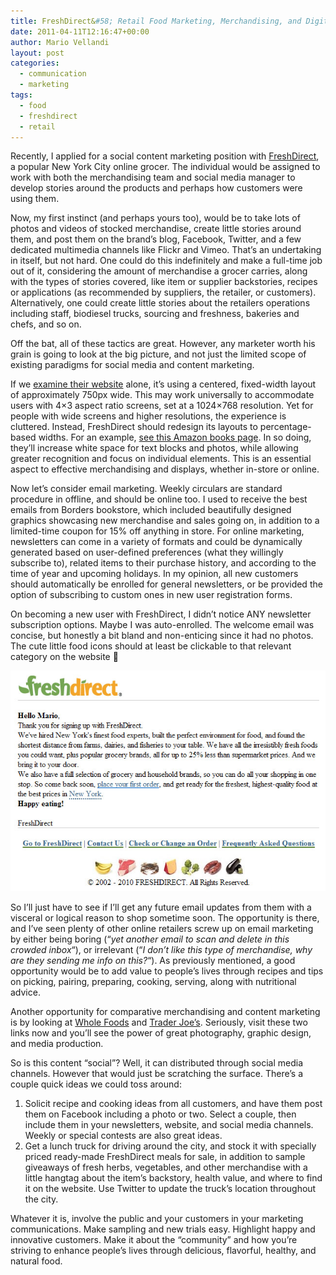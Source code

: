 ```yaml
---
title: FreshDirect&#58; Retail Food Marketing, Merchandising, and Digital PR
date: 2011-04-11T12:16:47+00:00
author: Mario Vellandi
layout: post
categories:
  - communication
  - marketing
tags:
  - food
  - freshdirect
  - retail
---
```

Recently, I applied for a social content marketing position with [FreshDirect](http://www.freshdirect.com/), a popular New York City online grocer. The individual would be assigned to work with both the merchandising team and social media manager to develop stories around the products and perhaps how customers were using them.

Now, my first instinct (and perhaps yours too), would be to take lots of photos and videos of stocked merchandise, create little stories around them, and post them on the brand&#8217;s blog, Facebook, Twitter, and a few dedicated multimedia channels like Flickr and Vimeo. That&#8217;s an undertaking in itself, but not hard. One could do this indefinitely and make a full-time job out of it, considering the amount of merchandise a grocer carries, along with the types of stories covered, like item or supplier backstories, recipes or applications (as recommended by suppliers, the retailer, or customers). Alternatively, one could create little stories about the retailers operations including staff, biodiesel trucks, sourcing and freshness, bakeries and chefs, and so on.

Off the bat, all of these tactics are great. However, any marketer worth his grain is going to look at the big picture, and not just the limited scope of existing paradigms for social media and content marketing.

If we [examine their website](http://www.freshdirect.com/category.jsp?catId=hmr_entree_pltry&trk=dnav) alone, it&#8217;s using a centered, fixed-width layout of approximately 750px wide. This may work universally to accommodate users with 4&#215;3 aspect ratio screens, set at a 1024&#215;768 resolution. Yet for people with wide screens and higher resolutions, the experience is cluttered. Instead, FreshDirect should redesign its layouts to percentage-based widths. For an example, [see this Amazon books page](http://www.amazon.com/books-used-books-textbooks/b/ref=sa_menu_bo8?ie=UTF8&node=283155). In so doing, they&#8217;ll increase white space for text blocks and photos, while allowing greater recognition and focus on individual elements. This is an essential aspect to effective merchandising and displays, whether in-store or online.

Now let&#8217;s consider email marketing. Weekly circulars are standard procedure in offline, and should be online too. I used to receive the best emails from Borders bookstore, which included beautifully designed graphics showcasing new merchandise and sales going on, in addition to a limited-time coupon for 15% off anything in store. For online marketing, newsletters can come in a variety of formats and could be dynamically generated based on user-defined preferences (what they willingly subscribe to), related items to their purchase history, and according to the time of year and upcoming holidays. In my opinion, all new customers should automatically be enrolled for general newsletters, or be provided the option of subscribing to custom ones in new user registration forms.

On becoming a new user with FreshDirect, I didn&#8217;t notice ANY newsletter subscription options. Maybe I was auto-enrolled. The welcome email was concise, but honestly a bit bland and non-enticing since it had no photos. The cute little food icons should at least be clickable to that relevant category on the website 🙂

<img src="../wp-content/uploads/2011/04/freshdirect-new-user-welcome-email-2011.jpg" />

So I&#8217;ll just have to see if I&#8217;ll get any future email updates from them with a visceral or logical reason to shop sometime soon. The opportunity is there, and I&#8217;ve seen plenty of other online retailers screw up on email marketing by either being boring (&#8220;_yet another email to scan and delete in this crowded inbox_&#8220;), or irrelevant (&#8220;_I don&#8217;t like this type of merchandise, why are they sending me info on this?_&#8220;). As previously mentioned, a good opportunity would be to add value to people&#8217;s lives through recipes and tips on picking, pairing, preparing, cooking, serving, along with nutritional advice.

Another opportunity for comparative merchandising and content marketing is by looking at [Whole Foods](http://www.wholefoodsmarket.com/products/) and [Trader Joe&#8217;s](http://www.traderjoes.com/recipes/index.asp). Seriously, visit these two links now and you&#8217;ll see the power of great photography, graphic design, and media production.

So is this content &#8220;social&#8221;? Well, it can distributed through social media channels. However that would just be scratching the surface. There&#8217;s a couple quick ideas we could toss around:

  1. Solicit recipe and cooking ideas from all customers, and have them post them on Facebook including a photo or two. Select a couple, then include them in your newsletters, website, and social media channels. Weekly or special contests are also great ideas.
  2. Get a lunch truck for driving around the city, and stock it with specially priced ready-made FreshDirect meals for sale, in addition to sample giveaways of fresh herbs, vegetables, and other merchandise with a little hangtag about the item&#8217;s backstory, health value, and where to find it on the website. Use Twitter to update the truck&#8217;s location throughout the city.

Whatever it is, involve the public and your customers in your marketing communications. Make sampling and new trials easy. Highlight happy and innovative customers. Make it about the &#8220;community&#8221; and how you&#8217;re striving to enhance people&#8217;s lives through delicious, flavorful, healthy, and natural food.
